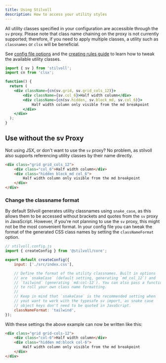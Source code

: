 ```yaml
---
title: Using Stilvoll
description: How to access your utility styles
---
```


All utility classes specified in your configuration are accessible through the `sv` proxy. Please note that class name chaining on the proxy is not currently supported; therefore, if you need to apply multiple classes, a utility such as `classnames` or `clsx` will be beneficial.

See [config file options](/guides/config-file) and the [creating rules guide](/guides/creating-rules) to learn how to tweak the available utility classes.

```jsx
import { sv } from 'stilvoll';
import cn from 'clsx';

function() {
  return (
    <div className={cn(sv.grid, sv.grid_cols_12)}>
        <div className={sv.col_6}>Half width column</div>
        <div className={cn(sv.hidden, sv.block_md, sv.col_6)}>
            Half width column only visible from the md breakpoint
        </div>
    </div>
  );
}
```

## Use without the sv Proxy

Not using JSX, or don't want to use the `sv` proxy? No problem, as stilvoll also supports referencing utility classes by their name directly.

```html
<div class="grid grid_cols_12">
    <div class="col_6">Half width column</div>
    <div class="hidden block_md col_6">
        Half width column only visible from the md breakpoint
    </div>
</div>
```

### Change the classname format

By default Stilvoll generates utility classnames using `snake_case`, as this allows them to be accessed without brackets and quotes from the `sv` proxy in JavaScript. However, if you're not planning to use the `sv` proxy, this might not be the most convenient format. In your config file you can tweak the format of the generated CSS class names by setting the `classNameFormat` option.

```js
// stilvoll.config.js
import { createConfig } from '@stilvoll/core';

export default createConfig({
    input: ['./src/index.css'],

    // Define the format of the utility classnames. Built in options
    // are `snakeCase` (default setting, generating `md_col_12`) and
    // `tailwind` (generating `md:col-12`). You can also pass a function
    // to roll your own class name formatting.
    //
    // Keep in mind that `snakeCase` is the recommended setting when
    // yout want to work with the typesafe sv import, as snake case
    // object keys don't need to be quoted in JavaScript.
    classNameFormat: 'tailwind',
});
```

With these settings the above example can now be written like this:

```html
<div class="grid grid-cols-12">
    <div class="col-6">Half width column</div>
    <div class="hidden md:block col-6">
        Half width column only visible from the md breakpoint
    </div>
</div>
```
